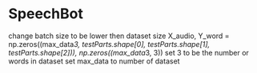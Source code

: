 # SpeechBot
change batch size to be lower then dataset size
X_audio, Y_word = np.zeros((max_data*3, testParts.shape[0], testParts.shape[1], testParts.shape[2])), np.zeros((max_data*3, 3))
set 3 to be the number or words in dataset
set max_data to number of dataset